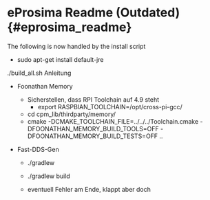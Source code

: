 # eProsima Readme (Outdated) {#eprosima_readme}

The following is now handled by the install script

- sudo apt-get install default-jre


./build_all.sh Anleitung

- Foonathan Memory

	- Sicherstellen, dass RPI Toolchain auf 4.9 steht
		- export RASPBIAN_TOOLCHAIN=/opt/cross-pi-gcc/
	- cd cpm_lib/thirdparty/memory/
	- cmake -DCMAKE_TOOLCHAIN_FILE=../../../Toolchain.cmake -DFOONATHAN_MEMORY_BUILD_TOOLS=OFF -DFOONATHAN_MEMORY_BUILD_TESTS=OFF ..


- Fast-DDS-Gen
	- ./gradlew
	- ./gradlew build

	- eventuell Fehler am Ende, klappt aber doch



